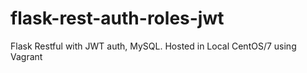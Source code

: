 # flask-rest-auth-roles-jwt
Flask Restful with JWT auth, MySQL. Hosted in Local CentOS/7 using Vagrant
